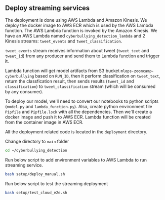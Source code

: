 ## Deploy streaming services

The deployment is done using AWS Lambda and Amazon Kinesis. We deploy the docker image to AWS ECR which is used by the AWS Lambda function. The AWS Lambda function is invoked by the Amazon Kinesis. We have an AWS Lambda named `cyberbullying_detection_lambda` and 2 Kinesis streams: `tweet_events` and `tweet_classification`.

`tweet_events` stream receives information about tweet (`tweet_text` and `tweet_id`) from any producer and send them to Lambda function and trigger it.

Lambda function will get model artifacts from S3 bucket `mlops-zoomcamp-cyberbullying` based on `RUN_ID`, then it perform classification on `tweet_text`, return the classfication result, then sends results (`tweet_id` and `classification`) to `tweet_classification` stream (which will be consumed by any consumer).

To deploy our model, we'll need to convert our notebooks to python scripts (`model.py` and `lambda_function.py`). Also, create python environment file `Pipfile` and `Pipfile.lock` with all the dependencies. Then we'll create a docker image and push it to AWS ECR. Lambda function will be created from the container image in AWS ECR.

All the deployment related code is located in the `deployment` directory.

Change directory to `main` folder

```bash
cd ~/cyberbullying_detection
```

Run below script to add environment variables to AWS Lambda to run streaming service.

```bash
bash setup/deploy_manual.sh
```

Run below script to test the streaming deployment

```bash
bash setup/test_cloud_e2e.sh
```




